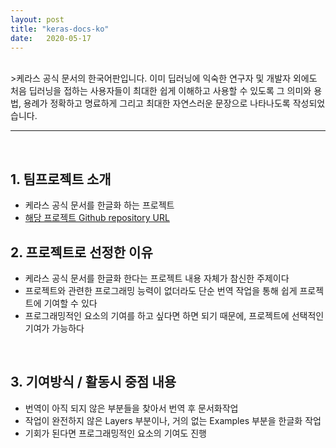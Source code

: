```yaml
---
layout: post
title: "keras-docs-ko"
date:   2020-05-17 
---
```

<br>
>케라스 공식 문서의 한국어판입니다. 이미 딥러닝에 익숙한 연구자 및 개발자 외에도 처음 딥러닝을 접하는 사용자들이 최대한 쉽게 이해하고 사용할 수 있도록 그 의미와 용법, 용례가 정확하고 명료하게 그리고 최대한 자연스러운 문장으로 나타나도록 작성되었습니다. <br>
<hr>
<br>

## 1. 팀프로젝트 소개
* 케라스 공식 문서를 한글화 하는 프로젝트<br>
* [해당 프로젝트 Github repository URL](https://github.com/keras-team/keras-docs-ko)<br>


## 2. 프로젝트로 선정한 이유
* 케라스 공식 문서를 한글화 한다는 프로젝트 내용 자체가 참신한 주제이다<br>
* 프로젝트와 관련한 프로그래밍 능력이 없더라도 단순 번역 작업을 통해 쉽게 프로젝트에 기여할 수 있다<br>
* 프로그래밍적인 요소의 기여를 하고 싶다면 하면 되기 때문에, 프로젝트에 선택적인 기여가 가능하다<br>
<br>

## 3. 기여방식 / 활동시 중점 내용
* 번역이 아직 되지 않은 부분들을 찾아서 번역 후 문서화작업 <br>
* 작업이 완전하지 않은 Layers 부분이나, 거의 없는 Examples 부분을 한글화 작업<br>
* 기회가 된다면 프로그래밍적인 요소의 기여도 진행<br>
<br>

